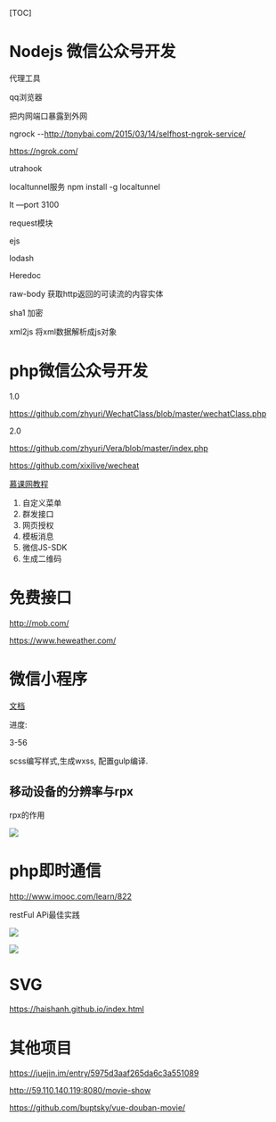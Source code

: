 [TOC]



# Nodejs 微信公众号开发

代理工具

qq浏览器  

把内网端口暴露到外网

ngrock --http://tonybai.com/2015/03/14/selfhost-ngrok-service/

https://ngrok.com/

utrahook





localtunnel服务  npm install -g localtunnel  

lt —port 3100



request模块

ejs

lodash

Heredoc

raw-body  获取http返回的可读流的内容实体

sha1 加密

xml2js  将xml数据解析成js对象





# php微信公众号开发

1.0

https://github.com/zhyuri/WechatClass/blob/master/wechatClass.php

2.0

https://github.com/zhyuri/Vera/blob/master/index.php



https://github.com/xixilive/wecheat

[慕课网教程](https://www.imooc.com/course/programdetail/pid/53)

1. 自定义菜单
2. 群发接口
3. 网页授权
4. 模板消息
5. 微信JS-SDK
6. 生成二维码





# 免费接口

http://mob.com/

https://www.heweather.com/



# 微信小程序

[文档](https://mp.weixin.qq.com/debug/wxadoc/dev/index.html)

进度:

3-56

scss编写样式,生成wxss, 配置gulp编译.



## 移动设备的分辨率与rpx

rpx的作用

![](https://ws1.sinaimg.cn/large/006tKfTcly1fm3colw495j31kw0csjxm.jpg)





# php即时通信

http://www.imooc.com/learn/822



restFul APi最佳实践

![](https://ws2.sinaimg.cn/large/006tKfTcly1fm3gw7irm2j30wu0r8di8.jpg)

![](https://ws4.sinaimg.cn/large/006tKfTcly1fm3gzuj1caj31km0jcwi2.jpg)





# SVG

https://haishanh.github.io/index.html



# 其他项目

https://juejin.im/entry/5975d3aaf265da6c3a551089

http://59.110.140.119:8080/movie-show

https://github.com/buptsky/vue-douban-movie/

